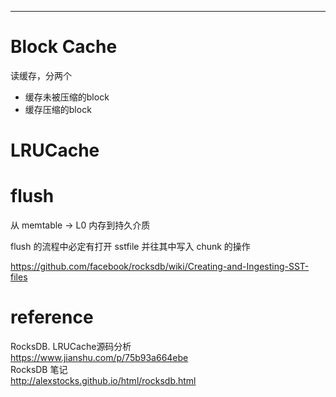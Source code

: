 
---

# Block Cache
读缓存，分两个
- 缓存未被压缩的block
- 缓存压缩的block

# LRUCache


# flush
从 memtable -> L0
内存到持久介质

flush 的流程中必定有打开 sstfile 并往其中写入 chunk 的操作

https://github.com/facebook/rocksdb/wiki/Creating-and-Ingesting-SST-files

# reference
RocksDB. LRUCache源码分析  
<https://www.jianshu.com/p/75b93a664ebe>  
RocksDB 笔记  
<http://alexstocks.github.io/html/rocksdb.html>  